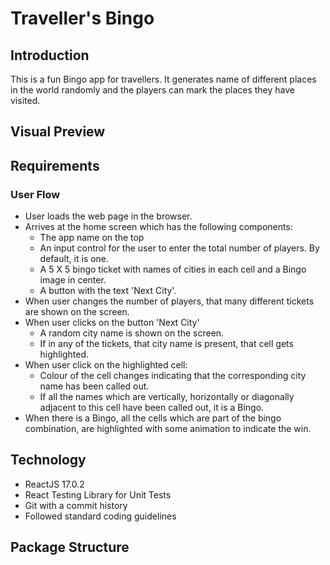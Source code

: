 # Traveller's Bingo

## Introduction

This is a fun Bingo app for travellers. It generates name of different places in the world randomly and the players can mark the places they have visited.

## Visual Preview


## Requirements

### User Flow

 * User loads the web page in the browser.
 * Arrives at the home screen which has the following components:
   + The app name on the top
   + An input control for the user to enter the total number of players. By default, it is one.
   + A 5 X 5 bingo ticket with names of cities in each cell and a Bingo image in center.
   + A button with the text 'Next City'.
 * When user changes the number of players, that many different tickets are shown on the screen. 
 * When user clicks on the button 'Next City'
   + A random city name is shown on the screen. 
   + If in any of the tickets, that city name is present, that cell gets highlighted.
 * When user click on the highlighted cell:
   + Colour of the cell changes indicating that the corresponding city name has been called out.
   + If all the names which are vertically, horizontally or diagonally adjacent to this cell have been called out, it is a Bingo.
 * When there is a Bingo, all the cells which are part of the bingo combination, are highlighted with some animation to indicate the win.

## Technology

* ReactJS 17.0.2
* React Testing Library for Unit Tests
* Git with a commit history
* Followed standard coding guidelines

## Package Structure
